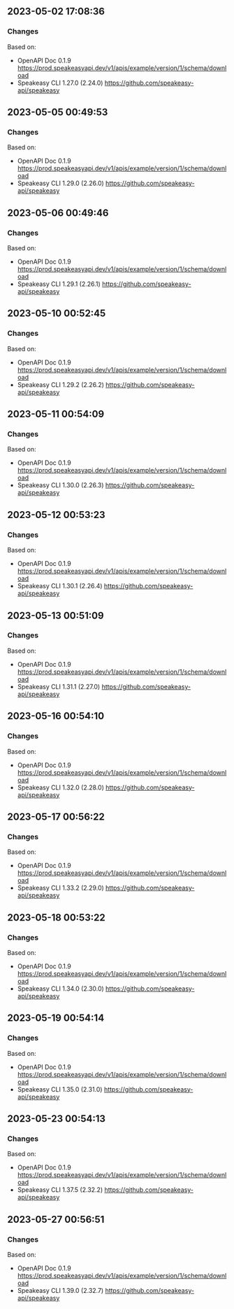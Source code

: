 

## 2023-05-02 17:08:36
### Changes
Based on:
- OpenAPI Doc 0.1.9 https://prod.speakeasyapi.dev/v1/apis/example/version/1/schema/download
- Speakeasy CLI 1.27.0 (2.24.0) https://github.com/speakeasy-api/speakeasy

## 2023-05-05 00:49:53
### Changes
Based on:
- OpenAPI Doc 0.1.9 https://prod.speakeasyapi.dev/v1/apis/example/version/1/schema/download
- Speakeasy CLI 1.29.0 (2.26.0) https://github.com/speakeasy-api/speakeasy

## 2023-05-06 00:49:46
### Changes
Based on:
- OpenAPI Doc 0.1.9 https://prod.speakeasyapi.dev/v1/apis/example/version/1/schema/download
- Speakeasy CLI 1.29.1 (2.26.1) https://github.com/speakeasy-api/speakeasy

## 2023-05-10 00:52:45
### Changes
Based on:
- OpenAPI Doc 0.1.9 https://prod.speakeasyapi.dev/v1/apis/example/version/1/schema/download
- Speakeasy CLI 1.29.2 (2.26.2) https://github.com/speakeasy-api/speakeasy

## 2023-05-11 00:54:09
### Changes
Based on:
- OpenAPI Doc 0.1.9 https://prod.speakeasyapi.dev/v1/apis/example/version/1/schema/download
- Speakeasy CLI 1.30.0 (2.26.3) https://github.com/speakeasy-api/speakeasy

## 2023-05-12 00:53:23
### Changes
Based on:
- OpenAPI Doc 0.1.9 https://prod.speakeasyapi.dev/v1/apis/example/version/1/schema/download
- Speakeasy CLI 1.30.1 (2.26.4) https://github.com/speakeasy-api/speakeasy

## 2023-05-13 00:51:09
### Changes
Based on:
- OpenAPI Doc 0.1.9 https://prod.speakeasyapi.dev/v1/apis/example/version/1/schema/download
- Speakeasy CLI 1.31.1 (2.27.0) https://github.com/speakeasy-api/speakeasy

## 2023-05-16 00:54:10
### Changes
Based on:
- OpenAPI Doc 0.1.9 https://prod.speakeasyapi.dev/v1/apis/example/version/1/schema/download
- Speakeasy CLI 1.32.0 (2.28.0) https://github.com/speakeasy-api/speakeasy

## 2023-05-17 00:56:22
### Changes
Based on:
- OpenAPI Doc 0.1.9 https://prod.speakeasyapi.dev/v1/apis/example/version/1/schema/download
- Speakeasy CLI 1.33.2 (2.29.0) https://github.com/speakeasy-api/speakeasy

## 2023-05-18 00:53:22
### Changes
Based on:
- OpenAPI Doc 0.1.9 https://prod.speakeasyapi.dev/v1/apis/example/version/1/schema/download
- Speakeasy CLI 1.34.0 (2.30.0) https://github.com/speakeasy-api/speakeasy

## 2023-05-19 00:54:14
### Changes
Based on:
- OpenAPI Doc 0.1.9 https://prod.speakeasyapi.dev/v1/apis/example/version/1/schema/download
- Speakeasy CLI 1.35.0 (2.31.0) https://github.com/speakeasy-api/speakeasy

## 2023-05-23 00:54:13
### Changes
Based on:
- OpenAPI Doc 0.1.9 https://prod.speakeasyapi.dev/v1/apis/example/version/1/schema/download
- Speakeasy CLI 1.37.5 (2.32.2) https://github.com/speakeasy-api/speakeasy

## 2023-05-27 00:56:51
### Changes
Based on:
- OpenAPI Doc 0.1.9 https://prod.speakeasyapi.dev/v1/apis/example/version/1/schema/download
- Speakeasy CLI 1.39.0 (2.32.7) https://github.com/speakeasy-api/speakeasy